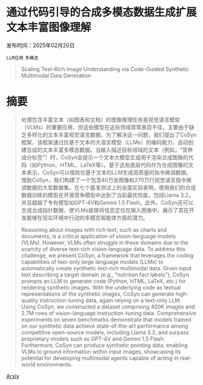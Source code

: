 # 通过代码引导的合成多模态数据生成扩展文本丰富图像理解

发布时间：2025年02月20日

`LLM应用` `多模态`

> Scaling Text-Rich Image Understanding via Code-Guided Synthetic Multimodal Data Generation

# 摘要

> 处理包含丰富文本（如图表和文档）的图像推理任务是视觉语言模型（VLMs）的重要应用，但这些模型在这些领域常常表现不佳，主要由于缺乏多样化的文本丰富视觉语言数据。为了解决这一问题，我们提出了CoSyn框架，该框架通过仅基于文本的大语言模型（LLMs）的编码能力，自动创建合成的文本丰富多模态数据。当输入描述目标领域的文本（例如，“营养成分标签”）时，CoSyn会提示一个文本大模型生成用于渲染合成图像的代码（如Python、HTML、LaTeX等）。基于这些底层代码作为合成图像的文本表示，CoSyn可以借助仅基于文本的LLM生成高质量的指令微调数据。借助CoSyn，我们构建了一个包含40万张图像和270万行视觉语言指令微调数据的大型数据集。在七个基准测试上的全面实验表明，使用我们的合成数据训练的模型在开源竞争模型中达到了当前最优性能，包括Llama 3.2，并且超越了专有模型如GPT-4V和Gemini 1.5 Flash。此外，CoSyn还可以生成合成指针数据，使VLMs能够将信息定位在输入图像中，展示了其在开发能够在现实环境中行动的多模态智能体方面的潜力。


> Reasoning about images with rich text, such as charts and documents, is a critical application of vision-language models (VLMs). However, VLMs often struggle in these domains due to the scarcity of diverse text-rich vision-language data. To address this challenge, we present CoSyn, a framework that leverages the coding capabilities of text-only large language models (LLMs) to automatically create synthetic text-rich multimodal data. Given input text describing a target domain (e.g., "nutrition fact labels"), CoSyn prompts an LLM to generate code (Python, HTML, LaTeX, etc.) for rendering synthetic images. With the underlying code as textual representations of the synthetic images, CoSyn can generate high-quality instruction-tuning data, again relying on a text-only LLM. Using CoSyn, we constructed a dataset comprising 400K images and 2.7M rows of vision-language instruction-tuning data. Comprehensive experiments on seven benchmarks demonstrate that models trained on our synthetic data achieve state-of-the-art performance among competitive open-source models, including Llama 3.2, and surpass proprietary models such as GPT-4V and Gemini 1.5 Flash. Furthermore, CoSyn can produce synthetic pointing data, enabling VLMs to ground information within input images, showcasing its potential for developing multimodal agents capable of acting in real-world environments.

[Arxiv](https://arxiv.org/abs/2502.14846)